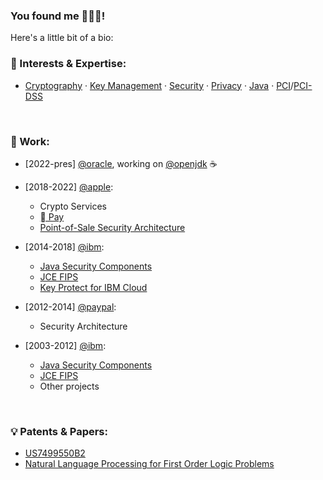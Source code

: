 ### You found me 👨🏻‍💻!
Here's a little bit of a bio: 
<br/>

### 🧮 Interests & Expertise:

- [Cryptography](https://github.com/topics/cryptography) &middot; [Key Management](https://github.com/topics/key-management) &middot; [Security](https://github.com/topics/security) &middot; [Privacy](https://github.com/topics/privacy) &middot; [Java](https://github.com/topics/java) &middot; [PCI](https://github.com/topics/pci)/[PCI-DSS](https://github.com/topics/pci-dss) 
<br/>

### 🏢 Work:

- [2022-pres] [@oracle](https://github.com/oracle), working on [@openjdk](https://github.com/openjdk) ☕️

- [2018-2022] [@apple](https://github.com/apple):
  - Crypto Services 
  - [ Pay](https://www.apple.com/apple-pay/)
  - [Point-of-Sale Security Architecture](https://www.apple.com/retail/)
- [2014-2018] [@ibm](https://github.com/IBM):
  - [Java Security Components](https://www.ibm.com/docs/en/sdk-java-technology/8?topic=security-guide)
  - [JCE FIPS](https://www.ibm.com/docs/en/sdk-java-technology/8?topic=guide-ibmjcefips-provider)
  - [Key Protect for IBM Cloud](https://www.ibm.com/cloud/key-protect)
- [2012-2014] [@paypal](https://github.com/paypal):
  - Security Architecture
- [2003-2012] [@ibm](https://github.com/IBM):
  - [Java Security Components](https://www.ibm.com/docs/en/sdk-java-technology/8?topic=security-guide)
  - [JCE FIPS](https://www.ibm.com/docs/en/sdk-java-technology/8?topic=guide-ibmjcefips-provider)
  - Other projects
<br/>

### 💡 Patents & Papers:

  - [US7499550B2](https://patents.google.com/patent/US7499550B2/)
  - [Natural Language Processing for First Order Logic Problems](https://scholar.google.com/scholar?cluster=12091462776057493925)

